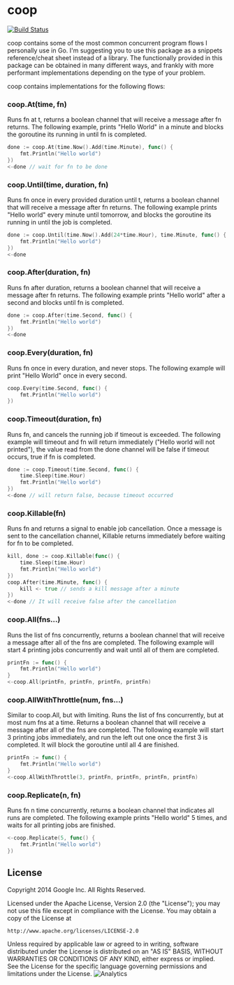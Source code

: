 # coop

[![Build Status](https://travis-ci.org/rakyll/coop.png?branch=master)](https://travis-ci.org/rakyll/coop)

coop contains some of the most common concurrent program flows I personally use in Go. I'm suggesting you to use this package as a snippets reference/cheat sheet instead of a library. The functionally provided in this package can be obtained in many different ways, and frankly with more performant implementations depending on the type of your problem.

coop contains implementations for the following flows:

### coop.At(time, fn)

Runs fn at t, returns a boolean channel that will receive a message after fn returns. The following example, prints "Hello World" in a minute and blocks the goroutine its running in until fn is completed.

~~~ go
done := coop.At(time.Now().Add(time.Minute), func() {
    fmt.Println("Hello world")
})
<-done // wait for fn to be done
~~~

### coop.Until(time, duration, fn)

Runs fn once in every provided duration until t, returns a boolean channel that will receive a message after fn returns. The following example prints "Hello world" every minute until tomorrow, and blocks the goroutine its running in until the job is completed.

~~~ go
done := coop.Until(time.Now().Add(24*time.Hour), time.Minute, func() {
    fmt.Println("Hello world")
})
<-done
~~~

### coop.After(duration, fn)

Runs fn after duration, returns a boolean channel that will receive a message after fn returns. The following example prints "Hello world" after a second and blocks until fn is completed.

~~~ go
done := coop.After(time.Second, func() {
    fmt.Println("Hello world")
})
<-done
~~~

### coop.Every(duration, fn)

Runs fn once in every duration, and never stops. The following example will print "Hello World" once in every second.

~~~ go
coop.Every(time.Second, func() {
    fmt.Println("Hello world")
})
~~~

### coop.Timeout(duration, fn)
Runs fn, and cancels the running job if timeout is exceeded. The following example will timeout and fn will return immediately ("Hello world will not printed"), the value read from the done channel will be false if timeout occurs, true if fn is completed.

~~~ go
done := coop.Timeout(time.Second, func() {
    time.Sleep(time.Hour)
    fmt.Println("Hello world")
})
<-done // will return false, because timeout occurred
~~~

### coop.Killable(fn)
Runs fn and returns a signal to enable job cancellation. Once a message is sent to the cancellation channel, Killable returns immediately before waiting for fn to be completed.

~~~ go
kill, done := coop.Killable(func() {
    time.Sleep(time.Hour)
    fmt.Println("Hello world")
})
coop.After(time.Minute, func() {
    kill <- true // sends a kill message after a minute
})
<-done // It will receive false after the cancellation
~~~

### coop.All(fns...)
Runs the list of fns concurrently, returns a boolean channel that will receive a message after all of the fns are completed. The following example will start 4 printing jobs concurrently and wait until all of them are completed.

~~~ go
printFn := func() {
    fmt.Println("Hello world")
}
<-coop.All(printFn, printFn, printFn, printFn)
~~~

### coop.AllWithThrottle(num, fns...)
Similar to coop.All, but with limiting. Runs the list of fns concurrently, but at most num fns at a time. Returns a boolean channel that will receive a message after all of the fns are completed. The following example will start 3 printing jobs immediately, and run the left out one once the first 3 is completed. It will block the goroutine until all 4 are finished.

~~~ go
printFn := func() {
    fmt.Println("Hello world")
}
<-coop.AllWithThrottle(3, printFn, printFn, printFn, printFn)
~~~

### coop.Replicate(n, fn)

Runs fn n time concurrently, returns a boolean channel that indicates all runs are completed. The following example prints "Hello world" 5 times, and waits for all printing jobs are finished.

~~~ go
<-coop.Replicate(5, func() {
    fmt.Println("Hello world")
})
~~~

## License

Copyright 2014 Google Inc. All Rights Reserved.

Licensed under the Apache License, Version 2.0 (the "License"); you may not use this file except in compliance with the License. You may obtain a copy of the License at

    http://www.apache.org/licenses/LICENSE-2.0

Unless required by applicable law or agreed to in writing, software distributed under the License is distributed on an "AS IS" BASIS, WITHOUT WARRANTIES OR CONDITIONS OF ANY KIND, either express or implied. See the License for the specific language governing permissions and limitations under the License. ![Analytics](https://ga-beacon.appspot.com/UA-46881978-1/coop?pixel)
